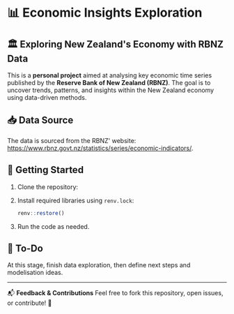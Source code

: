 # 📊 Economic Insights Exploration

## 🏛 Exploring New Zealand's Economy with RBNZ Data

This is a **personal project** aimed at analysing key economic time series published by the **Reserve Bank of New Zealand (RBNZ)**. The goal is to uncover trends, patterns, and insights within the New Zealand economy using data-driven methods.

## 📥 Data Source

The data is sourced from the RBNZ' website: https://www.rbnz.govt.nz/statistics/series/economic-indicators/.

## 🚀 Getting Started
1. Clone the repository:

2. Install required libraries using `renv.lock`:
   ```r
   renv::restore()
   ```
3. Run the code as needed.

## 📌 To-Do
At this stage, finish data exploration, then define next steps and modelisation ideas.

---

📬 **Feedback & Contributions**
Feel free to fork this repository, open issues, or contribute! 🚀

